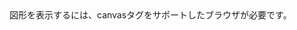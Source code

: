 <html>
<body>
<canvas id="sample" width="400" height="300">
図形を表示するには、canvasタグをサポートしたブラウザが必要です。
</canvas>
<script>
  var canvas = document.getElementById('sample');
  var context = canvas.getContext('2d');
  function main() {  
  context.fillrect(Math.random()*1000,Math.random()*1000);
  
  
  
  
  
  
  
  requestAnimationFrame(main);
  }
  main();
</script>
</body>
</html>
